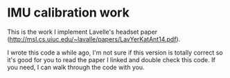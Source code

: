 # IMU calibration work
This is the work I implement Lavelle's headset paper (http://msl.cs.uiuc.edu/~lavalle/papers/LavYerKatAnt14.pdf).

I wrote this code a while ago, I'm not sure if this version is totally correct so it's good for you to read the paper I linked and double check this code. If you need, I can walk through the code with you.

